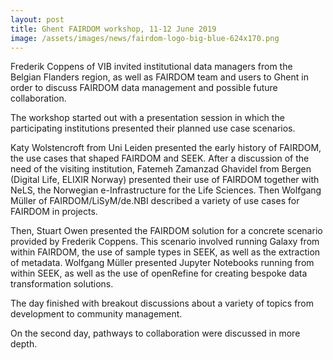```yaml
---
layout: post
title: Ghent FAIRDOM workshop, 11-12 June 2019
image: /assets/images/news/fairdom-logo-big-blue-624x170.png
---
```



Frederik Coppens of VIB invited institutional data managers from the Belgian Flanders region, as well as FAIRDOM team and users to Ghent in order to discuss FAIRDOM data management and possible future collaboration.

The workshop started out with a presentation session in which the participating institutions presented their planned use case scenarios.

Katy Wolstencroft from Uni Leiden presented the early history of FAIRDOM, the use cases that shaped FAIRDOM and SEEK.  After a discussion of the need of the visiting institution, Fatemeh Zamanzad Ghavidel from Bergen (Digital Life, ELIXIR Norway) presented their use of FAIRDOM together with NeLS, the Norwegian e-Infrastructure for the Life Sciences. Then Wolfgang Müller of FAIRDOM/LiSyM/de.NBI described a variety of use cases for FAIRDOM in projects.

Then, Stuart Owen presented the FAIRDOM solution for a concrete scenario provided by Frederik Coppens. This scenario involved running Galaxy from within FAIRDOM, the use of sample types in SEEK, as well as the extraction of metadata. Wolfgang Müller presented Jupyter Notebooks running from within SEEK, as well as the use of openRefine for creating bespoke data transformation solutions.

The day finished with breakout discussions about a variety of topics from development to community management.

On the second day, pathways to collaboration were discussed in more depth.